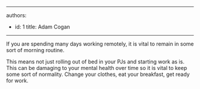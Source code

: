 

---
authors:
  - id: 1
    title: Adam Cogan
---




<span class='intro'> <p class="ssw15-rteElement-P">If you are spending many days working remotely, it is vital to remain in some sort of morning routine.​<br></p> </span>

<p class="ssw15-rteElement-P">​This means not just rolling out of bed in your PJs and starting work​&#160;as is. This can be damaging to your mental health over time so it is vital to keep some sort of normality.&#160;​Change your clothes, eat your breakfast, get ready for work.<br></p>


